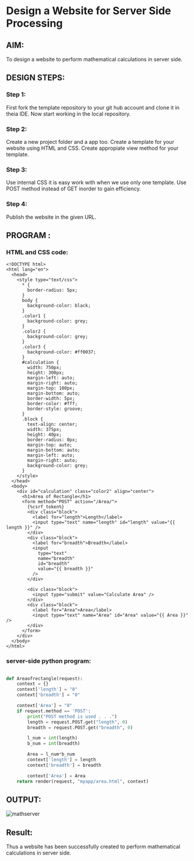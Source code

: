 # Design a Website for Server Side Processing

## AIM:
To design a website to perform mathematical calculations in server side.

## DESIGN STEPS:

### Step 1:

First fork the template repository to your git hub account and clone it in theia IDE. Now start working in the local repository.

### Step 2:

Create a new project folder and a app too. Create a template for your website using HTML and CSS.
Create appropiate view method for your template.

### Step 3:

Use internal CSS it is easy work with when we use only one template.
Use POST method instead of GET inorder to gain efficiency.

### Step 4:

Publish the website in the given URL.

## PROGRAM :
### HTML and CSS code:
```
<!DOCTYPE html>
<html lang="en">
  <head>
    <style type="text/css">
      * {
        border-radius: 5px;
      }
      body {
        background-color: black;
      }
      .color1 {
        background-color: grey;
      }
      .color2 {
        background-color: grey;
      }
      .color3 {
        background-color: #ff0037;
      }
      #calculation {
        width: 750px;
        height: 300px;
        margin-left: auto;
        margin-right: auto;
        margin-top: 100px;
        margin-bottom: auto;
        border-width: 5px;
        border-color: #fff;
        border-style: groove;
      }
      .block {
        text-align: center;
        width: 375px;
        height: 40px;
        border-radius: 0px;
        margin-top: auto;
        margin-bottom: auto;
        margin-left: auto;
        margin-right: auto;
        background-color: grey;
      }
    </style>
  </head>
  <body>
    <div id="calculation" class="color2" align="center">
      <h1>Area of Rectangle</h1>
      <form method="POST" action="/Area/">
        {%csrf_token%}
        <div class="block">
          <label for="length">Length</label>
          <input type="text" name="length" id="length" value="{{ length }}" />
        </div>
        <div class="block">
          <label for="breadth">Breadth</label>
          <input
            type="text"
            name="breadth"
            id="breadth"
            value="{{ breadth }}"
          />
        </div>

        <div class="block">
          <input type="submit" value="Calculate Area" />
        </div>
        <div class="block">
          <label for="Area">Area</label>
          <input type="text" name="Area" id="Area" value="{{ Area }}" />
        </div>
      </form>
    </div>
  </body>
</html>

```
### server-side python program:
```python

def Areaofrectangle(request):
    context = {}
    context['length'] = "0"
    context['breadth'] = "0"

    context['Area'] = "0"
    if request.method == 'POST':
        print("POST method is used . . .")
        length = request.POST.get("length", 0)
        breadth = request.POST.get("breadth", 0)

        l_num = int(length)
        b_num = int(breadth)

        Area = l_num*b_num
        context['length'] = length
        context['breadth'] = breadth

        context['Area'] = Area
    return render(request, "myapp/area.html", context)


```

## OUTPUT:
![mathserver](https://github.com/Jaisriram28/mathserver/assets/122092094/532a096d-1f28-4f9a-91bb-15f7ecb3efd3)



## Result:
Thus a website has been successfully created to perform mathematical calculations in server side.
